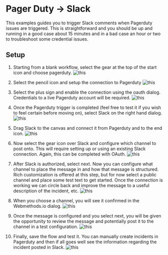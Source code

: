 # Pager Duty -> Slack

This examples guides you to trigger Slack comments when Pagerduty issues are triggered. This is straightforward and you should be up and running in a good case about 15 minutes and in a bad case an hour or two to troubleshoot some credential issues.

## Setup

1. Starting from a blank workflow, select the gear at the top of the start icon and choose pagerduty. ![this](https://github.com/SoftwareAG/webmethodsio-examples/blob/master/pager-slack/pager1.png)

2. Select the pencil icon and setup the connection to Pagerduty ![this](https://github.com/SoftwareAG/webmethodsio-examples/blob/master/pager-slack/pager2.png)

3. Select the plus sign and enable the connection using the oauth dialog. Credentials to a live Pagerduty account will be required. ![this](https://github.com/SoftwareAG/webmethodsio-examples/blob/master/pager-slack/pager3.png)

4. Once the Pagerduty trigger is completed (feel free to test it if you wish to feel certain before moving on), select Slack on the right hand dialog. ![this](https://github.com/SoftwareAG/webmethodsio-examples/blob/master/pager-slack/slack1.png)

5. Drag Slack to the canvas and connect it from Pagerduty and to the end icon. ![this](https://github.com/SoftwareAG/webmethodsio-examples/blob/master/pager-slack/slack2.png)

6. Now select the gear icon over Slack and configure which channel to post onto. This will require setting up or using an existing Slack connection. Again, this can be completed with OAuth. ![this](https://github.com/SoftwareAG/webmethodsio-examples/blob/master/pager-slack/slack3.png)

7. After Slack is authorized, select next. Now you can configure what channel to place the message in and how that message is structured. Rich customization is offered at this step, but for now select a public channel and place some test text to get started. Once the connection is working we can circle back and improve the message to a useful description of the incident, etc. ![this](https://github.com/SoftwareAG/webmethodsio-examples/blob/master/pager-slack/slack4.png)

8. When you choose a channel, you will see it confirmed in the Webmethods.io dialog. ![this](https://github.com/SoftwareAG/webmethodsio-examples/blob/master/pager-slack/slack5.png)

9. Once the message is configured and you select next, you will be given the opportunity to review the message and potentially post it to the channel in a test configuration. ![this](https://github.com/SoftwareAG/webmethodsio-examples/blob/master/pager-slack/slack6.png)

10. Finally, save the flow and test it. You can manually create incidents in Pagerduty and then if all goes well see the information regarding the incident posted in Slack. ![this](https://github.com/SoftwareAG/webmethodsio-examples/blob/master/pager-slack/slack7.png)